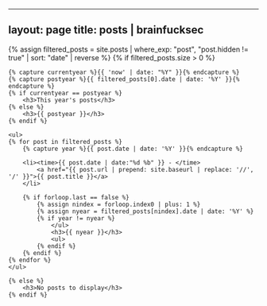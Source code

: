   ---
layout: page
title: posts | brainfucksec
---

<section>
    {% assign filtered_posts = site.posts | where_exp: "post", "post.hidden != true" | sort: "date" | reverse %}
    {% if filtered_posts.size > 0 %}

    {% capture currentyear %}{{ 'now' | date: "%Y" }}{% endcapture %}
    {% capture postyear %}{{ filtered_posts[0].date | date: '%Y' }}{% endcapture %}
    {% if currentyear == postyear %}
        <h3>This year's posts</h3>
    {% else %}
        <h3>{{ postyear }}</h3>
    {% endif %}

    <ul>
    {% for post in filtered_posts %}
        {% capture year %}{{ post.date | date: '%Y' }}{% endcapture %}

        <li><time>{{ post.date | date:"%d %b" }} - </time>
            <a href="{{ post.url | prepend: site.baseurl | replace: '//', '/' }}">{{ post.title }}</a>
        </li>

        {% if forloop.last == false %}
            {% assign nindex = forloop.index0 | plus: 1 %}
            {% assign nyear = filtered_posts[nindex].date | date: '%Y' %}
            {% if year != nyear %}
                </ul>
                <h3>{{ nyear }}</h3>
                <ul>
            {% endif %}
        {% endif %}
    {% endfor %}
    </ul>
    
    {% else %}
        <h3>No posts to display</h3>
    {% endif %}
</section>
